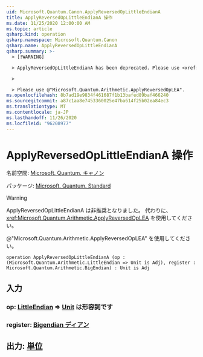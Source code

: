 ```yaml
---
uid: Microsoft.Quantum.Canon.ApplyReversedOpLittleEndianA
title: ApplyReversedOpLittleEndianA 操作
ms.date: 11/25/2020 12:00:00 AM
ms.topic: article
qsharp.kind: operation
qsharp.namespace: Microsoft.Quantum.Canon
qsharp.name: ApplyReversedOpLittleEndianA
qsharp.summary: >-
  > [!WARNING]

  > ApplyReversedOpLittleEndianA has been deprecated. Please use <xref:Microsoft.Quantum.Arithmetic.ApplyReversedOpLEA> instead.

  >

  > Please use @"Microsoft.Quantum.Arithmetic.ApplyReversedOpLEA".
ms.openlocfilehash: 8b7ad19e9834f461687f1b13bafed89baf466240
ms.sourcegitcommit: a87c1aa8e7453360025e47ba614f25b02ea84ec3
ms.translationtype: MT
ms.contentlocale: ja-JP
ms.lasthandoff: 11/26/2020
ms.locfileid: "96208977"
---
```

# <a name="applyreversedoplittleendiana-operation"></a>ApplyReversedOpLittleEndianA 操作

名前空間: [Microsoft. Quantum. キャノン](xref:Microsoft.Quantum.Canon)

パッケージ: [Microsoft. Quantum. Standard](https://nuget.org/packages/Microsoft.Quantum.Standard)


> [!WARNING]
> ApplyReversedOpLittleEndianA は非推奨となりました。 代わりに、<xref:Microsoft.Quantum.Arithmetic.ApplyReversedOpLEA> を使用してください。
>
> @"Microsoft.Quantum.Arithmetic.ApplyReversedOpLEA" を使用してください。



```qsharp
operation ApplyReversedOpLittleEndianA (op : (Microsoft.Quantum.Arithmetic.LittleEndian => Unit is Adj), register : Microsoft.Quantum.Arithmetic.BigEndian) : Unit is Adj
```


## <a name="input"></a>入力

### <a name="op--littleendian--unit--is-adj"></a>op: [LittleEndian](xref:Microsoft.Quantum.Arithmetic.LittleEndian) => [Unit](xref:microsoft.quantum.lang-ref.unit)  は形容詞です




### <a name="register--bigendian"></a>register: [Bigendian ディアン](xref:Microsoft.Quantum.Arithmetic.BigEndian)





## <a name="output--unit"></a>出力: [単位](xref:microsoft.quantum.lang-ref.unit)

